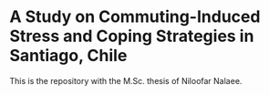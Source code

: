 
<!-- README.md is generated from README.Rmd. Please edit that file -->

# A Study on Commuting-Induced Stress and Coping Strategies in Santiago, Chile

This is the repository with the M.Sc. thesis of Niloofar Nalaee.
